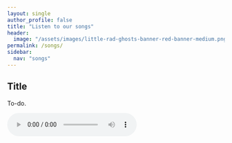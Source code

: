 ```yaml
---
layout: single
author_profile: false
title: "Listen to our songs"
header:
  image: "/assets/images/little-rad-ghosts-banner-red-banner-medium.png"
permalink: /songs/
sidebar:
  nav: "songs"
---
```


## Title

To-do.

<audio controls>  
  <source src="https://raw.githubusercontent.com/ldaniel/littleradghosts/main/assets/songs/bleak.mp3" type="audio/mpeg">
Your browser does not support the audio element.
</audio> 
